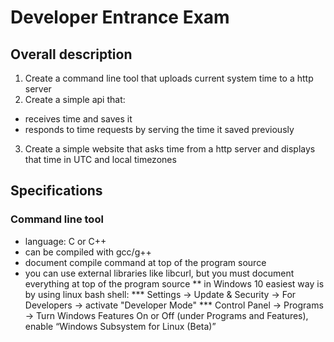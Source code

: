 # Developer Entrance Exam
## Overall description
1. Create a command line tool that uploads current system time to a http server
2. Create a simple api that:
  * receives time and saves it
  * responds to time requests by serving the time it saved previously
3. Create a simple website that asks time from a http server and displays that time in UTC and local timezones
## Specifications
### Command line tool
* language: C or C++
* can be compiled with gcc/g++
 * document compile command at top of the program source
* you can use external libraries like libcurl, but you must document everything at top of the program source
** in Windows 10 easiest way is by using linux bash shell:
*** Settings -> Update & Security -> For Developers -> activate "Developer Mode"
*** Control Panel -> Programs -> Turn Windows Features On or Off (under Programs and Features), enable “Windows Subsystem for Linux (Beta)”


